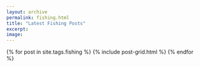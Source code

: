 ```yaml
---
layout: archive
permalink: fishing.html
title: "Latest Fishing Posts"
excerpt: 
image:
---
```


<div class="tiles">
{% for post in site.tags.fishing %}
    {% include post-grid.html %}
{% endfor %}
</div><!-- /.tiles -->
